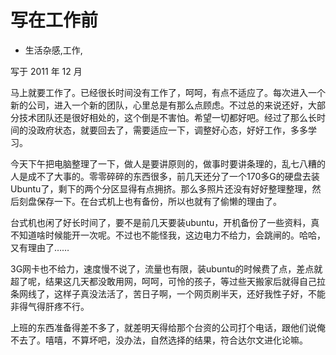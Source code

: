 # 写在工作前
- 生活杂感,工作,

写于 2011 年 12 月

马上就要工作了。已经很长时间没有工作了，呵呵，有点不适应了。每次进入一个新的公司，进入一个新的团队，心里总是有那么点顾虑。不过总的来说还好，大部分技术团队还是很好相处的，这个倒是不害怕。希望一切都好吧。经过了那么长时间的没政府状态，就要回去了，需要适应一下，调整好心态，好好工作，多多学习。

今天下午把电脑整理了一下，做人是要讲原则的，做事时要讲条理的，乱七八糟的人是成不了大事的。零零碎碎的东西很多，前几天还分了一个170多G的硬盘去装Ubuntu了，剩下的两个分区显得有点拥挤。那么多照片还没有好好整理整理，然后刻盘保存一下。在台式机上也有备份，所以也就有了偷懒的理由了。

台式机也闲了好长时间了，要不是前几天要装ubuntu，开机备份了一些资料，真不知道啥时候能开一次呢。不过也不能怪我，这边电力不给力，会跳闸的。哈哈，又有理由了……

3G网卡也不给力，速度慢不说了，流量也有限，装ubuntu的时候费了点，差点就超了呢，结果这几天都没敢用网，呵呵，可怜的孩子，等过些天搬家后就得自己拉条网线了，这样子真没法活了，苦日子啊，一个网页刷半天，还好我性子好，不能非得气得肝疼不行。

上班的东西准备得差不多了，就差明天得给那个台资的公司打个电话，跟他们说俺不去了。嘻嘻，不算坏吧，没办法，自然选择的结果，符合达尔文进化论嘛。
